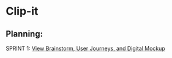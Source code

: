 # Clip-it
## Planning:
SPRINT 1: [View Brainstorm, User Journeys, and Digital Mockup](https://github.com/kmurata798/Clip-it/tree/master/static)